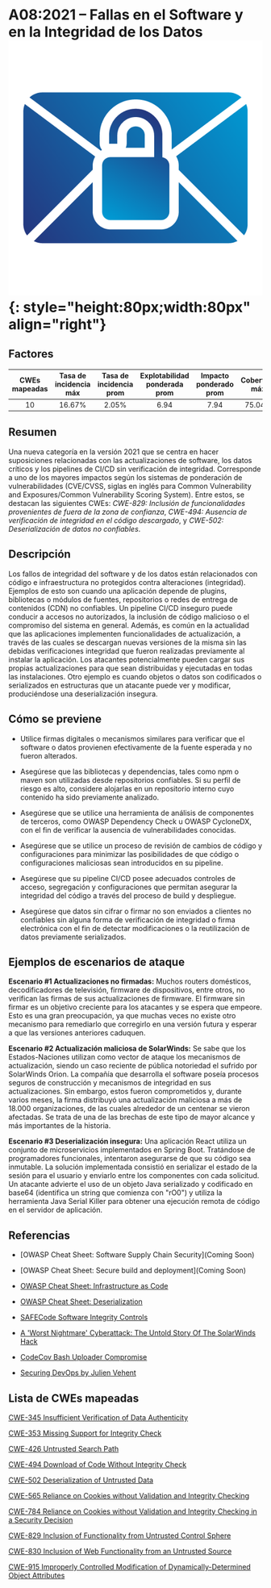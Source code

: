 # A08:2021 – Fallas en el Software y en la Integridad de los Datos    ![icon](assets/TOP_10_Icons_Final_Software_and_Data_Integrity_Failures.png){: style="height:80px;width:80px" align="right"}

## Factores

| CWEs mapeadas | Tasa de incidencia máx | Tasa de incidencia prom | Explotabilidad ponderada prom | Impacto ponderado prom | Cobertura máx | Cobertura prom | Incidencias totales | Total CVEs |
|:-------------:|:--------------------:|:--------------------:|:--------------:|:--------------:|:----------------------:|:---------------------:|:-------------------:|:------------:|
| 10          | 16.67%             | 2.05%              | 6.94                 | 7.94                | 75.04%       | 45.35%       | 47,972            | 1,152      |

## Resumen

Una nueva categoría en la versión 2021 que se centra en hacer suposiciones relacionadas con las actualizaciones de software, los datos críticos y los pipelines de CI/CD sin verificación de integridad. Corresponde a uno de los mayores impactos según los sistemas de ponderación de vulnerabilidades (CVE/CVSS, siglas en inglés para Common Vulnerability and Exposures/Common Vulnerability Scoring System). Entre estos, se destacan las siguientes CWEs:
*CWE-829: Inclusión de funcionalidades provenientes de fuera de la zona de confianza*,
*CWE-494: Ausencia de verificación de integridad en el código descargado*, y 
*CWE-502: Deserialización de datos no confiables*.

## Descripción 

Los fallos de integridad del software y de los datos están relacionados con código e infraestructura
no protegidos contra alteraciones (integridad). Ejemplos de esto son cuando una aplicación depende de plugins, bibliotecas o módulos de fuentes, repositorios o redes de entrega de contenidos (CDN) no confiables.
Un pipeline CI/CD inseguro puede conducir a accesos no autorizados, la inclusión de código malicioso o el compromiso del sistema en general.
Además, es común en la actualidad que las aplicaciones implementen funcionalidades de actualización, a través de las cuales se descargan nuevas versiones de la misma sin las debidas verificaciones integridad que fueron realizadas previamente al instalar la aplicación. Los atacantes potencialmente pueden cargar sus propias actualizaciones para que sean distribuidas y ejecutadas en todas las instalaciones. Otro ejemplo es cuando objetos o datos son codificados o serializados en estructuras que un atacante puede ver y modificar, produciéndose una deserialización insegura.

## Cómo se previene

-   Utilice firmas digitales o mecanismos similares para verificar que el software o datos provienen efectivamente de la fuente esperada y no fueron alterados.

-   Asegúrese que las bibliotecas y dependencias, tales como npm o maven son utilizadas desde repositorios confiables. Si su perfil de riesgo es alto, considere alojarlas en un repositorio interno cuyo contenido ha sido previamente analizado.

-   Asegúrese que se utilice una herramienta de análisis de componentes de terceros, como OWASP Dependency Check u OWASP CycloneDX, con el fin de verificar la ausencia de vulnerabilidades conocidas.

-   Asegúrese que se utilice un proceso de revisión de cambios de código y configuraciones para minimizar las posibilidades de que código o configuraciones maliciosas sean introducidos en su pipeline.

-   Asegúrese que su pipeline CI/CD posee adecuados controles de acceso, segregación y configuraciones que permitan asegurar la integridad del código a través del proceso de build y despliegue.

-   Asegúrese que datos sin cifrar o firmar no son enviados a clientes no confiables sin alguna forma de verificación de integridad o firma electrónica con el fin de detectar modificaciones o la reutilización de datos previamente serializados. 

## Ejemplos de escenarios de ataque

**Escenario #1 Actualizaciones no firmadas:** Muchos routers domésticos, decodificadores de televisión, firmware de dispositivos, entre otros, no verifican las firmas de sus actualizaciones de firmware. El firmware sin firmar es un objetivo creciente para los atacantes y se
 espera que empeore. Esto es una gran preocupación, ya que muchas veces no existe otro mecanismo para remediarlo que corregirlo en una versión futura y esperar a que las versiones anteriores caduquen.

**Escenario #2 Actualización maliciosa de SolarWinds:** Se sabe que los Estados-Naciones utilizan como vector de ataque los mecanismos de actualización, siendo un caso reciente de pública notoriedad el sufrido por SolarWinds Orion. La compañía que desarrolla el software poseía procesos seguros de construcción y mecanismos de integridad en sus actualizaciones. Sin embargo, estos fueron comprometidos y, durante varios meses, la firma distribuyó una actualización maliciosa a más de 18.000 organizaciones, de las cuales alrededor de un centenar se vieron afectadas. Se trata de una de las brechas de este tipo de mayor alcance y más importantes de la historia.

**Escenario #3 Deserialización insegura:** Una aplicación React utiliza un conjunto de microservicios implementados en Spring Boot. Tratándose de programadores funcionales, intentaron asegurarse de que su código sea inmutable. La solución implementada consistió en serializar el estado de la sesión para el usuario y enviarlo entre los componentes con cada solicitud. Un atacante advierte el uso de un objeto Java serializado y codificado en base64 (identifica un string que comienza con "rO0") y utiliza la herramienta Java Serial Killer para obtener una ejecución remota de código en el servidor de aplicación.

## Referencias

-   \[OWASP Cheat Sheet: Software Supply Chain Security\](Coming Soon)

-   \[OWASP Cheat Sheet: Secure build and deployment\](Coming Soon)

-    [OWASP Cheat Sheet: Infrastructure as Code](https://cheatsheetseries.owasp.org/cheatsheets/Infrastructure_as_Code_Security_Cheat_Sheet.html)

-   [OWASP Cheat Sheet: Deserialization](
    <https://www.owasp.org/index.php/Deserialization_Cheat_Sheet>)

-   [SAFECode Software Integrity Controls](
    https://safecode.org/publication/SAFECode_Software_Integrity_Controls0610.pdf)

-   [A 'Worst Nightmare' Cyberattack: The Untold Story Of The
    SolarWinds
    Hack](<https://www.npr.org/2021/04/16/985439655/a-worst-nightmare-cyberattack-the-untold-story-of-the-solarwinds-hack>)

-   [CodeCov Bash Uploader Compromise](https://about.codecov.io/security-update)

-   [Securing DevOps by Julien Vehent](https://www.manning.com/books/securing-devops)

## Lista de CWEs mapeadas

[CWE-345 Insufficient Verification of Data Authenticity](https://cwe.mitre.org/data/definitions/345.html)

[CWE-353 Missing Support for Integrity Check](https://cwe.mitre.org/data/definitions/353.html)

[CWE-426 Untrusted Search Path](https://cwe.mitre.org/data/definitions/426.html)

[CWE-494 Download of Code Without Integrity Check](https://cwe.mitre.org/data/definitions/494.html)

[CWE-502 Deserialization of Untrusted Data](https://cwe.mitre.org/data/definitions/502.html)

[CWE-565 Reliance on Cookies without Validation and Integrity Checking](https://cwe.mitre.org/data/definitions/565.html)

[CWE-784 Reliance on Cookies without Validation and Integrity Checking in a Security Decision](https://cwe.mitre.org/data/definitions/784.html)

[CWE-829 Inclusion of Functionality from Untrusted Control Sphere](https://cwe.mitre.org/data/definitions/829.html)

[CWE-830 Inclusion of Web Functionality from an Untrusted Source](https://cwe.mitre.org/data/definitions/830.html)

[CWE-915 Improperly Controlled Modification of Dynamically-Determined Object Attributes](https://cwe.mitre.org/data/definitions/915.html)
